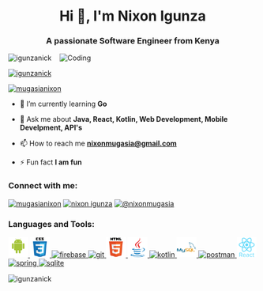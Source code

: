<h1 align="center">Hi 👋, I'm Nixon Igunza</h1>
<h3 align="center">A passionate Software Engineer from Kenya</h3>
<img align="right" alt="Coding" width="400" src="https://marketingweek.imgix.net/content/uploads/2017/05/12103909/Coding-body-image-.jpg?auto=compress,format,&crop=faces,entropy,edges&fit=crop&q=60&w=750&h=">

<p align="left"> <img src="https://komarev.com/ghpvc/?username=igunzanick&label=Profile%20views&color=0e75b6&style=flat" alt="igunzanick" /> </p>

<p align="left"> <a href="https://github.com/ryo-ma/github-profile-trophy"><img src="https://github-profile-trophy.vercel.app/?username=igunzanick" alt="igunzanick" /></a> </p>

<p align="left"> <a href="https://twitter.com/mugasianixon" target="blank"><img src="https://img.shields.io/twitter/follow/mugasianixon?logo=twitter&style=for-the-badge" alt="mugasianixon" /></a> </p>

- 🌱 I’m currently learning **Go**

- 💬 Ask me about **Java, React, Kotlin, Web Development, Mobile Develpment, API's**

- 📫 How to reach me **nixonmugasia@gmail.com**

- ⚡ Fun fact **I am fun**

<h3 align="left">Connect with me:</h3>
<p align="left">
<a href="https://twitter.com/mugasianixon" target="blank"><img align="center" src="https://raw.githubusercontent.com/rahuldkjain/github-profile-readme-generator/master/src/images/icons/Social/twitter.svg" alt="mugasianixon" height="30" width="40" /></a>
<a href="https://linkedin.com/in/nixon igunza" target="blank"><img align="center" src="https://raw.githubusercontent.com/rahuldkjain/github-profile-readme-generator/master/src/images/icons/Social/linked-in-alt.svg" alt="nixon igunza" height="30" width="40" /></a>
<a href="https://www.hackerrank.com/@nixonmugasia" target="blank"><img align="center" src="https://raw.githubusercontent.com/rahuldkjain/github-profile-readme-generator/master/src/images/icons/Social/hackerrank.svg" alt="@nixonmugasia" height="30" width="40" /></a>
</p>

<h3 align="left">Languages and Tools:</h3>
<p align="left"> <a href="https://developer.android.com" target="_blank" rel="noreferrer"> <img src="https://raw.githubusercontent.com/devicons/devicon/master/icons/android/android-original-wordmark.svg" alt="android" width="40" height="40"/> </a> <a href="https://www.w3schools.com/css/" target="_blank" rel="noreferrer"> <img src="https://raw.githubusercontent.com/devicons/devicon/master/icons/css3/css3-original-wordmark.svg" alt="css3" width="40" height="40"/> </a> <a href="https://firebase.google.com/" target="_blank" rel="noreferrer"> <img src="https://www.vectorlogo.zone/logos/firebase/firebase-icon.svg" alt="firebase" width="40" height="40"/> </a> <a href="https://git-scm.com/" target="_blank" rel="noreferrer"> <img src="https://www.vectorlogo.zone/logos/git-scm/git-scm-icon.svg" alt="git" width="40" height="40"/> </a> <a href="https://www.w3.org/html/" target="_blank" rel="noreferrer"> <img src="https://raw.githubusercontent.com/devicons/devicon/master/icons/html5/html5-original-wordmark.svg" alt="html5" width="40" height="40"/> </a> <a href="https://www.java.com" target="_blank" rel="noreferrer"> <img src="https://raw.githubusercontent.com/devicons/devicon/master/icons/java/java-original.svg" alt="java" width="40" height="40"/> </a> <a href="https://kotlinlang.org" target="_blank" rel="noreferrer"> <img src="https://www.vectorlogo.zone/logos/kotlinlang/kotlinlang-icon.svg" alt="kotlin" width="40" height="40"/> </a> <a href="https://www.mysql.com/" target="_blank" rel="noreferrer"> <img src="https://raw.githubusercontent.com/devicons/devicon/master/icons/mysql/mysql-original-wordmark.svg" alt="mysql" width="40" height="40"/> </a> <a href="https://postman.com" target="_blank" rel="noreferrer"> <img src="https://www.vectorlogo.zone/logos/getpostman/getpostman-icon.svg" alt="postman" width="40" height="40"/> </a> <a href="https://reactjs.org/" target="_blank" rel="noreferrer"> <img src="https://raw.githubusercontent.com/devicons/devicon/master/icons/react/react-original-wordmark.svg" alt="react" width="40" height="40"/> </a> <a href="https://spring.io/" target="_blank" rel="noreferrer"> <img src="https://www.vectorlogo.zone/logos/springio/springio-icon.svg" alt="spring" width="40" height="40"/> </a> <a href="https://www.sqlite.org/" target="_blank" rel="noreferrer"> <img src="https://www.vectorlogo.zone/logos/sqlite/sqlite-icon.svg" alt="sqlite" width="40" height="40"/> </a> </p>

<p><img align="center" src="https://github-readme-streak-stats.herokuapp.com/?user=igunzanick&" alt="igunzanick" /></p>
